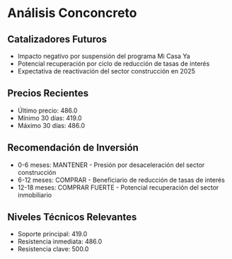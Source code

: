 # Análisis Conconcreto

## Catalizadores Futuros

- Impacto negativo por suspensión del programa Mi Casa Ya
- Potencial recuperación por ciclo de reducción de tasas de interés
- Expectativa de reactivación del sector construcción en 2025

## Precios Recientes

- Último precio: 486.0
- Mínimo 30 días: 419.0
- Máximo 30 días: 486.0

## Recomendación de Inversión

- 0-6 meses: MANTENER - Presión por desaceleración del sector construcción
- 6-12 meses: COMPRAR - Beneficiario de reducción de tasas de interés
- 12-18 meses: COMPRAR FUERTE - Potencial recuperación del sector inmobiliario

## Niveles Técnicos Relevantes

- Soporte principal: 419.0
- Resistencia inmediata: 486.0
- Resistencia clave: 500.0
